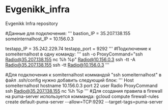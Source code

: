 # Evgenikk_infra
Evgenikk Infra repository

#Данные для подключения:
'''
bastion_IP = 35.207.138.155
someinternalhost_IP = 10.156.0.3

testapp_IP = 35.242.229.74 
testapp_port = 9292
'''
#Подключение к someiternalhost в одну команду:
'''
 ssh -o ProxyCommand="ssh Radio@35.207.138.155 nc %h %p" Radio@10.156.0.3
 ssh -tt -A Radio@35.207.138.155 ssh -tt Radio@10.156.0.3
'''

#Для подключения к somiternalhost коммандой "ssh someiternalhost" в файл .ssh/config нужно добавить следующий блок:
'''
Host someiternalhost
hostname 10.156.0.3
port 22
user Radio
ProxyCommand ssh Radio@35.207.138.155 nc %h %p
'''
#Для создания правила в firewall на puma-server  используется комманда:
gcloud compute firewall-rules create default-puma-server --allow=TCP:9292 --target-tags=puma-server

